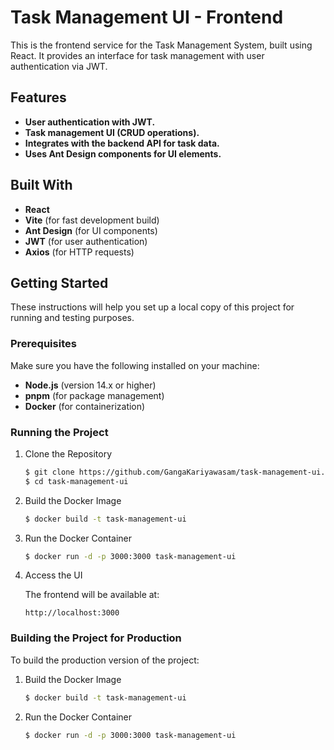 # Task Management UI - Frontend

This is the frontend service for the Task Management System, built using React. It provides an interface for task management with user authentication via JWT.

## Features

- **User authentication with JWT.**
- **Task management UI (CRUD operations).**
- **Integrates with the backend API for task data.**
- **Uses Ant Design components for UI elements.**

## Built With

- **React**
- **Vite** (for fast development build)
- **Ant Design** (for UI components)
- **JWT** (for user authentication)
- **Axios** (for HTTP requests)

## Getting Started

These instructions will help you set up a local copy of this project for running and testing purposes.

### Prerequisites

Make sure you have the following installed on your machine:

- **Node.js** (version 14.x or higher)
- **pnpm** (for package management)
- **Docker** (for containerization)

### Running the Project

1. Clone the Repository

    ```bash
    $ git clone https://github.com/GangaKariyawasam/task-management-ui.git
    $ cd task-management-ui
    ```

2. Build the Docker Image
    ```bash
   $ docker build -t task-management-ui
   ```

3. Run the Docker Container

    ```bash
    $ docker run -d -p 3000:3000 task-management-ui
    ```

4. Access the UI

    The frontend will be available at:

    ```
    http://localhost:3000
    ```

### Building the Project for Production

To build the production version of the project:

1. Build the Docker Image
    ```bash
   $ docker build -t task-management-ui
   ```

2. Run the Docker Container

    ```bash
    $ docker run -d -p 3000:3000 task-management-ui
    ```
